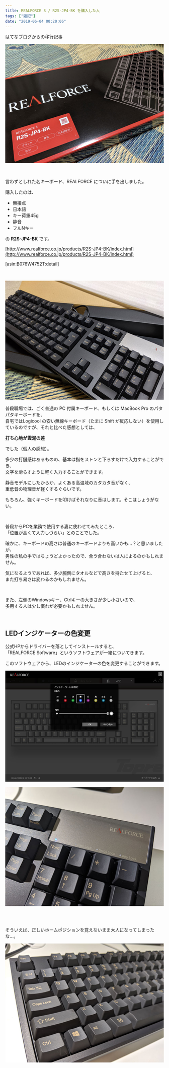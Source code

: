 ```yaml
---
title: REALFORCE S / R2S-JP4-BK を購入した人
tags: ["雑記"]
date: "2019-06-04 00:20:06"
---
```


<div class="alert info">
はてなブログからの移行記事
</div>

![（かっちった）](20190603235030.jpg)

<br>

言わずとしれた名キーボード、REALFORCE についに手を出しました。

購入したのは、

* 無接点
* 日本語
* キー荷重45g
* 静音
* フルNキー

の **R2S-JP4-BK** です。

[http://www.realforce.co.jp/products/R2S-JP4-BK/index.html](http://www.realforce.co.jp/products/R2S-JP4-BK/index.html)

[asin:B076W4752T:detail]

<br>

![開封したところ](20190603235318.jpg)

普段職場では、ごく普通の PC 付属キーボード、もしくは MacBook Pro のパタパタキーボードを、  
自宅ではLogicool の安い無線キーボード（たまに Shift が反応しない）を使用しているのですが、それと比べた感想としては、  

**打ち心地が雲泥の差**

でした（個人の感想）。  

多少の打鍵感はあるものの、基本は指をストンと下ろすだけで入力することができ、  
文字を滑らすように軽く入力することができます。

静音モデルにしたからか、よくある高温域のカタカタ音がなく、  
重低音の物理音が軽くするぐらいです。

もちろん、強くキーボードを叩けばそれなりに音はします。そこはしょうがない。

<br>

普段からPCを業務で使用する妻に使わせてみたところ、  
「位置が高くて入力しづらい」とのことでした。

確かに、キーボードの高さは普通のキーボードよりも高いかも…？と思いましたが、  
男性の私の手ではちょうどよかったので、合う合わないは人によるのかもしれません。

気になるようであれば、多少腕側にタオルなどで高さを持たせて上げると、  
また打ち易さは変わるのかもしれません。

<br>

また、左側のWindowsキー、Ctrlキーの大きさが少し小さいので、  
多用する人は少し慣れが必要かもしれません。

<br>

## LEDインジケーターの色変更

公式HPからドライバーを落としてインストールすると、  
「REALFORCE Software」というソフトウェアが一緒についてきます。

このソフトウェアから、LEDのインジケーターの色を変更することができます。

![インジケーターの色の種類は7種類。輝度の調整もできます。](20190604000840.jpg)

![ソフトウェアで設定すると、連動して実際のキーボードのインジケーターの色も変更されます。](20190604000911.jpg)

<br>

<br>

そういえば、正しいホームポジションを覚えないまま大人になってしまったな…。

![](20190604001806.jpg)

<br>
